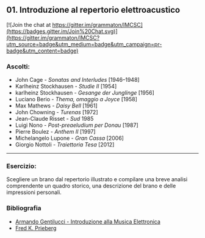 ## 01. Introduzione al repertorio elettroacustico

[![Join the chat at https://gitter.im/grammaton/IMCSC](https://badges.gitter.im/Join%20Chat.svg)](https://gitter.im/grammaton/IMCSC?utm_source=badge&utm_medium=badge&utm_campaign=pr-badge&utm_content=badge)

### Ascolti:


 - John Cage - *Sonatas and Interludes* [1946–1948]
 - Karlheinz Stockhausen - *Studie II* [1954]
 - karlheinz Stockhausen - *Gesange der Junglinge* [1956]
 - Luciano Berio - *Thema, omaggio a Joyce* [1958]
 - Max Mathews - *Daisy Bell* [1961]
 - John Chowning - *Turenas* [1972]
 - Jean-Claude Risset - *Sud* 1985
 - Luigi Nono - *Post-preaeludium per Donau* [1987]
 - Pierre Boulez - *Anthem II* [1997]
 - Michelangelo Lupone - *Gran Cassa* [2006]
 - Giorgio Nottoli - *Traiettoria Tesa* [2012]
 
----

### Esercizio:

Scegliere un brano dal repertorio illustrato e compilare una breve analisi comprendente un quadro storico, una descrizione del brano e delle impressioni personali.

### Bibliografia

 - [Armando Gentilucci - Introduzione alla Musica Elettronica](https://copy.com/gmatZ8qkaw1WROAG)
 - [Fred K. Prieberg](https://copy.com/mU6LRdCdxUlrVAIZ)